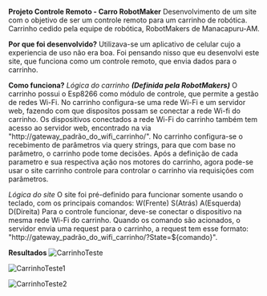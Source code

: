 **Projeto Controle Remoto - Carro RobotMaker** 
Desenvolvimento de um site com o objetivo de ser um controle remoto para um carrinho de robótica.
Carrinho cedido pela equipe de robótica, RobotMakers de Manacapuru-AM. 

**Por que foi desenvolvido?**
Utilizava-se um aplicativo de celular cujo a experiencia de uso não era boa.
Foi pensando nisso que eu desenvolvi este site, que funciona como um controle remoto, que envia dados para o carrinho.

**Como funciona?**
*Lógica do carrinho **(Definida pela RobotMakers)***
O carrinho possui o Esp8266 como módulo de controle, que permite a gestão de redes Wi-Fi.
No carrinho configura-se uma rede Wi-Fi e um servidor web, fazendo com que dispositos possam se conectar a rede Wi-fi do carrinho.
Os dispositivos conectados a rede Wi-Fi do carrinho também tem acesso ao servidor web, encontrado na via "http://gateway_padrão_do_wifi_carrinho/".
No carrinho configura-se o recebimento de parâmetros via query strings, para que com base no parâmetro, o carrinho pode tome decisões. 
Após a definição de cada parametro e sua respectiva ação nos motores do carrinho, agora pode-se usar o site carrinho controle para controlar o carrinho via requisições com parâmetros.

*Lógica do site*
O site foi pré-definido para funcionar somente usando o teclado, com os principais comandos: W(Frente) S(Atrás) A(Esquerda) D(Direita)
Para o controle funcionar, deve-se conectar o dispositivo na mesma rede Wi-Fi do carrinho.
Quando os comando são acionados, o servidor envia uma request para o carrinho, a request tem esse formato: "http://gateway_padrão_do_wifi_carrinho/?State=${comando}".

**Resultados**
![CarrinhoTeste](https://github.com/user-attachments/assets/331ffacd-ca54-4cbe-933b-46b066dc3088)

![CarrinhoTeste1](https://github.com/user-attachments/assets/d57c4a25-7b73-4873-862c-37e1379e55d7)

![CarrinhoTeste2](https://github.com/user-attachments/assets/4c7b76a1-6155-45b4-9828-4e1321db3ea4)
